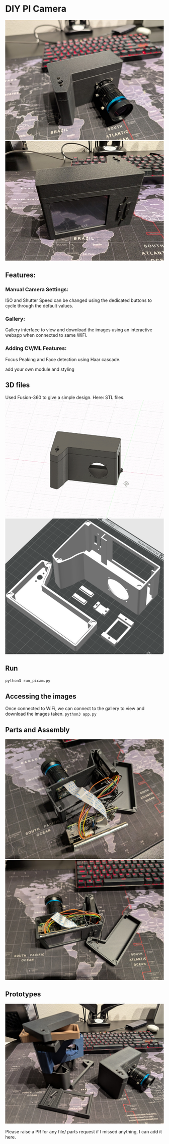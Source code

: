 # DIY PI Camera
![Camera Front](data/images/camera_front.jpg?raw=true "Camera Front")
![Camera Back](data/images/camera_back.jpg?raw=true "Camera Back")

## Features:

### Manual Camera Settings:
ISO and Shutter Speed can be changed using the dedicated buttons to cycle through the default values.

### Gallery:
Gallery interface to view and download the images using an interactive webapp when connected to same WiFi.

### Adding CV/ML Features:

Focus Peaking and Face detection using Haar cascade.

add your own module and styling


## 3D files
Used Fusion-360 to give a simple design. Here: STL files.
![Fusion 360](data/images/fusion-360.gif?raw=true "Fusion 360")
![3D Slicer](data/images/3D_slicer.png?raw=true "3D slicer")

## Run

`python3 run_picam.py`

## Accessing the images
Once connected to WiFi, we can connect to the gallery to view and download the images taken.
`python3 app.py`

## Parts and Assembly
![Assembly1](data/images/assembly1.jpg?raw=true "Assembly1")
![Assembly2](data/images/assembly2.jpg?raw=true "Assembly2")

## Prototypes
![Prototypes](data/images/prototypes.jpg?raw=true "Prototyping")

Please raise a PR for any file/ parts request if I missed anything, I can add it here.
